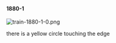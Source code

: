 #### 1880-1
![train-1880-1-0.png](https://github.com/lil-lab/nlvr/raw/master/nlvr/train/images/55/train-1880-1-0.png "train-1880-1-0.png")

there is a yellow circle touching the edge